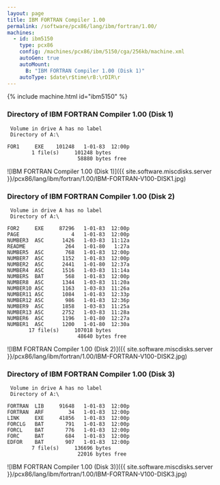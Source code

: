 ```yaml
---
layout: page
title: IBM FORTRAN Compiler 1.00
permalink: /software/pcx86/lang/ibm/fortran/1.00/
machines:
  - id: ibm5150
    type: pcx86
    config: /machines/pcx86/ibm/5150/cga/256kb/machine.xml
    autoGen: true
    autoMount:
      B: "IBM FORTRAN Compiler 1.00 (Disk 1)"
    autoType: $date\r$time\rB:\rDIR\r
---
```


{% include machine.html id="ibm5150" %}

### Directory of IBM FORTRAN Compiler 1.00 (Disk 1)

     Volume in drive A has no label
     Directory of A:\

    FOR1     EXE    101248   1-01-83  12:00p
            1 file(s)     101248 bytes
                           58880 bytes free

![IBM FORTRAN Compiler 1.00 (Disk 1)]({{ site.software.miscdisks.server }}/pcx86/lang/ibm/fortran/1.00/IBM-FORTRAN-V100-DISK1.jpg)

### Directory of IBM FORTRAN Compiler 1.00 (Disk 2)

     Volume in drive A has no label
     Directory of A:\

    FOR2     EXE     87296   1-01-83  12:00p
    PAGE                 4   1-01-83  12:00p
    NUMBER3  ASC      1426   1-03-83  11:12a
    README             264   1-01-80   1:27a
    NUMBER5  ASC       768   1-01-83  12:00p
    NUMBER7  ASC      1152   1-01-83  12:00p
    NUMBER2  ASC      2441   1-01-80  12:37a
    NUMBER4  ASC      1516   1-03-83  11:14a
    NUMBERS  BAT       568   1-01-83  12:00p
    NUMBER8  ASC      1344   1-03-83  11:20a
    NUMBER10 ASC      1163   1-03-83  11:26a
    NUMBER11 ASC      1084   1-01-83  12:33p
    NUMBER12 ASC       986   1-01-83  12:36p
    NUMBER9  ASC      1858   1-03-83  11:25a
    NUMBER13 ASC      2752   1-03-83  11:28a
    NUMBER6  ASC      1196   1-01-80  12:27a
    NUMBER1  ASC      1200   1-01-80  12:30a
           17 file(s)     107018 bytes
                           48640 bytes free

![IBM FORTRAN Compiler 1.00 (Disk 2)]({{ site.software.miscdisks.server }}/pcx86/lang/ibm/fortran/1.00/IBM-FORTRAN-V100-DISK2.jpg)

### Directory of IBM FORTRAN Compiler 1.00 (Disk 3)

     Volume in drive A has no label
     Directory of A:\

    FORTRAN  LIB     91648   1-01-83  12:00p
    FORTRAN  ARF        34   1-01-83  12:00p
    LINK     EXE     41856   1-01-83  12:00p
    FORCLG   BAT       791   1-01-83  12:00p
    FORCL    BAT       776   1-01-83  12:00p
    FORC     BAT       684   1-01-83  12:00p
    EDFOR    BAT       907   1-01-83  12:00p
            7 file(s)     136696 bytes
                           22016 bytes free

![IBM FORTRAN Compiler 1.00 (Disk 3)]({{ site.software.miscdisks.server }}/pcx86/lang/ibm/fortran/1.00/IBM-FORTRAN-V100-DISK3.jpg)
